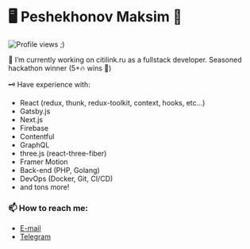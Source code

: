 # 🖥 Peshekhonov Maksim 📝

![Profile views ;)](https://gpvc.arturio.dev/mpeshehonov)

🔭 I’m currently working on citilink.ru as a fullstack developer. Seasoned hackathon winner (5+🔥 wins 🥳)

🗝 Have experience with:
 - React (redux, thunk, redux-toolkit, context, hooks, etc...)
 - Gatsby.js
 - Next.js
 - Firebase
 - Contentful
 - GraphQL
 - three.js (react-three-fiber)
 - Framer Motion
 - Back-end (PHP, Golang)
 - DevOps (Docker, Git, CI/CD)
 - and tons more!

### 📫  How to reach me:
 - [E-mail](mailto:kassady71@gmail.com)
 - [Telegram](https://t.me/makusimu_san)

<!--
**mpeshehonov/mpeshehonov** is a ✨ _special_ ✨ repository because its `README.md` (this file) appears on your GitHub profile.

Here are some ideas to get you started:

- 🔭 I’m currently working on ...
- 🌱 I’m currently learning ...
- 👯 I’m looking to collaborate on ...
- 🤔 I’m looking for help with ...
- 💬 Ask me about ...
- 📫 How to reach me: ...
- 😄 Pronouns: ...
- ⚡ Fun fact: ...
-->
